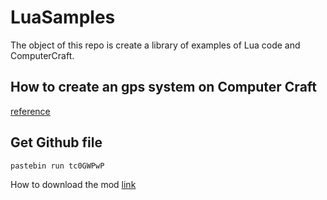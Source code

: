 # LuaSamples
The object of this repo is create a library of examples of Lua code and ComputerCraft.
## How to create an gps system on Computer Craft
[reference](https://tweaked.cc/guide/gps_setup.html)
## Get Github file
```
pastebin run tc0GWPwP
```

How to download the mod
[link](https://www.curseforge.com/minecraft/mc-mods/cc-tweaked/files/2718128)
